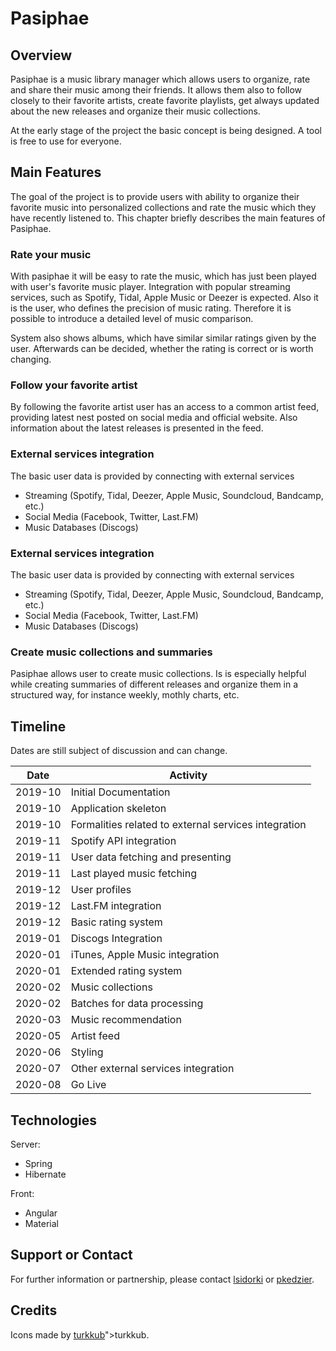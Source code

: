 # Pasiphae

## Overview

Pasiphae is a music library manager which allows users to organize, rate and share their music among their friends. It allows them also to follow closely to their favorite artists, create favorite playlists, get always updated about the new releases and organize their music collections. 

At the early stage of the project the basic concept is being designed. A tool is free to use for everyone.

## Main Features

The goal of the project is to provide users with ability to organize their favorite music into personalized collections and rate the music which they have recently listened to. This chapter briefly describes the main features of Pasiphae.

### Rate your music

With pasiphae it will be easy to rate the music, which has just been played with user's favorite music player. Integration with popular streaming services, such as Spotify, Tidal, Apple Music or Deezer is expected. Also it is the user, who defines the precision of music rating. Therefore it is possible to introduce a detailed level of music comparison.

System also shows albums, which have similar similar ratings given by the user. Afterwards can be decided, whether the rating is correct or is worth changing.

### Follow your favorite artist

By following the favorite artist user has an access to a common artist feed, providing latest nest posted on social media and official website. Also information about the latest releases is presented in the feed.

### External services integration

The basic user data is provided by connecting with external services
- Streaming (Spotify, Tidal, Deezer, Apple Music, Soundcloud, Bandcamp, etc.)
- Social Media (Facebook, Twitter, Last.FM)
- Music Databases (Discogs)

### External services integration

The basic user data is provided by connecting with external services
* Streaming (Spotify, Tidal, Deezer, Apple Music, Soundcloud, Bandcamp, etc.)
* Social Media (Facebook, Twitter, Last.FM)
* Music Databases (Discogs)

### Create music collections and summaries

Pasiphae allows user to create music collections. Is is especially helpful while creating summaries of different releases and organize them in a structured way, for instance weekly, mothly charts, etc.

## Timeline

Dates are still subject of discussion and can change.

Date | Activity
------- | -------
2019-10 | Initial Documentation
2019-10 | Application skeleton
2019-10 | Formalities related to external services integration
2019-11 | Spotify API integration
2019-11 | User data fetching and presenting
2019-11 | Last played music fetching
2019-12 | User profiles
2019-12 | Last.FM integration
2019-12 | Basic rating system
2019-01 | Discogs Integration
2020-01 | iTunes, Apple Music integration
2020-01 | Extended rating system
2020-02 | Music collections
2020-02 | Batches for data processing
2020-03 | Music recommendation
2020-05 | Artist feed
2020-06 | Styling
2020-07 | Other external services integration
2020-08 | Go Live

## Technologies

Server:
* Spring
* Hibernate

Front:
* Angular
* Material

## Support or Contact

For further information or partnership, please contact [lsidorki](https://github.com/lsidorki) or [pkedzier](https://github.com/lsidorki).

## Credits

Icons made by [turkkub](https://www.flaticon.com/authors/turkkub)">turkkub.
